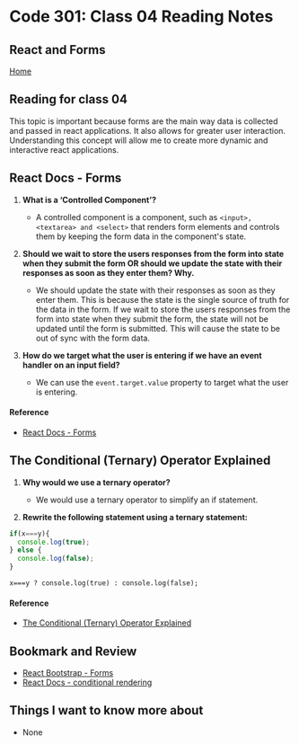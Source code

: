 # Code 301: Class 04 Reading Notes

## React and Forms

[Home](https://mtorres6739.github.io/reading-notes/)

## Reading for class 04

This topic is important because forms are the main way data is collected and passed in react applications. It also allows for greater user interaction.  Understanding this concept will allow me to create more dynamic and interactive react applications.

## React Docs - Forms

1. **What is a ‘Controlled Component’?**

    - A controlled component is a component, such as ```<input>, <textarea> and <select>``` that renders form elements and controls them by keeping the form data in the component's state.

2. **Should we wait to store the users responses from the form into state when they submit the form OR should we update the state with their responses as soon as they enter them? Why.**

    - We should update the state with their responses as soon as they enter them.  This is because the state is the single source of truth for the data in the form.  If we wait to store the users responses from the form into state when they submit the form, the state will not be updated until the form is submitted.  This will cause the state to be out of sync with the form data.

3. **How do we target what the user is entering if we have an event handler on an input field?**

    - We can use the ```event.target.value``` property to target what the user is entering.


#### Reference

- [React Docs - Forms](https://reactjs.org/docs/forms.html)

## The Conditional (Ternary) Operator Explained

1. **Why would we use a ternary operator?**

    - We would use a ternary operator to simplify an if statement. 

2. **Rewrite the following statement using a ternary statement:**
  
  ```javascript
  if(x===y){
    console.log(true);
  } else {
    console.log(false);
  }
  ```
```x===y ? console.log(true) : console.log(false);```

#### Reference

- [The Conditional (Ternary) Operator Explained](https://codeburst.io/javascript-the-conditional-ternary-operator-explained-cac7218beeff)


## Bookmark and Review

- [React Bootstrap - Forms](https://react-bootstrap.github.io/components/forms/)
- [React Docs - conditional rendering](https://reactjs.org/docs/conditional-rendering.html)


## Things I want to know more about

- None